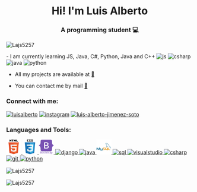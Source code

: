 <h1 align="center">Hi! I'm Luis Alberto</h1>
<h3 align="center">A programming student 💻</h3>

<p align="left"> <img src="https://komarev.com/ghpvc/?username=Lajs5257&label=Profile%20views&color=0e75b6&style=flat-square" alt="Lajs5257" /> </p>
<p align="left"> - I am currently learning JS, Java, C#, Python, Java and C++ <img src="https://img.icons8.com/color/50/000000/javascript--v1.png" alt="js" width="30" height="30"> <img src="https://brandeps.com/logo-download/C/C-Sharp-logo-vector-01.svg" alt="csharp" width="30" height="30"> <img src="https://brandeps.com/icon-download/J/Java-icon-vector-05.svg" alt="java" width="30" height="30"> <img src="https://seeklogo.com/images/P/python-logo-A32636CAA3-seeklogo.com.png" alt="python" width="20" height="20"> </p>

- All my projects are available at [🚀](https://github.com/Lajs5257?tab=repositories)

- You can contact me by mail [📧](mailto:lajs5257@gmail.com)

<h3 align="left">Connect with me:</h3>
<p align="left">

<a href="https://fb.com/luisalberto.jimenez.10297" target="blank"><img src="https://img.icons8.com/color/48/000000/facebook.png" alt="luisalberto" height="40" width="40" /></a>
<a href="https://instagram.com/" target="blank"><img src="https://img.icons8.com/fluency/48/000000/instagram-new.png" alt="instagram" height="40" width="40" /></a>
<a href="https://www.linkedin.com/in/luis-alberto-jimenez-soto-b0210920a/" target="blank"><img src="https://img.icons8.com/color/48/000000/linkedin.png" alt="luis-alberto-jimenez-soto" height="40" width="40" /></a>
</p>

<h3 align="left">Languages and Tools:</h3>
<p align="left"><a href="https://www.w3.org/html/" target="_blank"> <img src="https://raw.githubusercontent.com/devicons/devicon/master/icons/html5/html5-original-wordmark.svg" alt="html5" width="40" height="40"/><a href="https://www.w3schools.com/css/" target="_blank"> <img src="https://raw.githubusercontent.com/devicons/devicon/master/icons/css3/css3-original-wordmark.svg" alt="css3" width="40" height="40"/> </a> </a> <a href="https://getbootstrap.com" target="_blank"> <img src="https://raw.githubusercontent.com/devicons/devicon/master/icons/bootstrap/bootstrap-plain-wordmark.svg" alt="bootstrap" width="40" height="40"/> </a><a href="https://www.djangoproject.com/" target="_blank"> <img src="https://seeklogo.com/images/D/django-logo-4C5ECF7036-seeklogo.com.png" alt="django" width="40" height="40"/> </a><a href="https://www.java.com/es/" target="_blank"> <img src="https://brandeps.com/icon-download/J/Java-icon-vector-05.svg" alt="java" width="40" height="40"/> </a> <a href="https://www.mysql.com/" target="_blank"> <img src="https://raw.githubusercontent.com/devicons/devicon/master/icons/mysql/mysql-original-wordmark.svg" alt="mysql" width="40" height="40"/> </a> <a href="https://www.microsoft.com/es-mx/sql-server/sql-server-2019" target="_blank"> <img src="https://seeklogo.com/images/M/microsoft-sql-server-logo-96AF49E2B3-seeklogo.com.png" alt="sql" width="40" height="40"/> <a href="https://visualstudio.microsoft.com/es/" target="_blank"> <img src="https://visualstudio.microsoft.com/wp-content/uploads/2019/06/BrandVisualStudioWin2019-3.svg" alt="visualstudio" width="40" height="40"/> </a><a href="https://docs.microsoft.com/en-us/dotnet/csharp/" target="_blank"> <img src="https://brandeps.com/logo-download/C/C-Sharp-logo-vector-01.svg" alt="csharp" width="40" height="40"/> </a> <a href="https://git-scm.com/" target="_blank"> <img src="https://www.vectorlogo.zone/logos/git-scm/git-scm-icon.svg" alt="git" width="40" height="40"/> </a> <a href="https://www.python.org/" target="_blank"> <img src="https://www.python.org/static/img/python-logo-large.c36dccadd999.png?1576869008" alt="python" width="40" height="40"/> </a> </p>


<p><img align="center" src="https://github-readme-stats-3h8yh4nit-lajs5257.vercel.app/api?username=Lajs5257&theme=dark&show_icons=true" alt="Lajs5257" /></p>
<p><img align="center" src="https://github-readme-stats-3h8yh4nit-lajs5257.vercel.app/api/top-langs/?username=Lajs5257&theme=dark&show_icons=true&locale=en&layout=compact" alt="Lajs5257" /></p>
